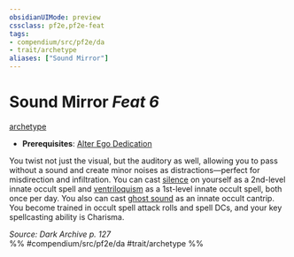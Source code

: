 ```yaml
---
obsidianUIMode: preview
cssclass: pf2e,pf2e-feat
tags:
- compendium/src/pf2e/da
- trait/archetype
aliases: ["Sound Mirror"]
---
```

# Sound Mirror  *Feat 6*  
[archetype](rules/traits/archetype.md)  

- **Prerequisites**: [Alter Ego Dedication](compendium/feats/alter-ego-dedication-da.md)

You twist not just the visual, but the auditory as well, allowing you to pass without a sound and create minor noises as distractions—perfect for misdirection and infiltration. You can cast [silence](compendium/spells/silence.md) on yourself as a 2nd-level innate occult spell and [ventriloquism](compendium/spells/ventriloquism.md) as a 1st-level innate occult spell, both once per day. You also can cast [ghost sound](compendium/spells/ghost-sound.md) as an innate occult cantrip. You become trained in occult spell attack rolls and spell DCs, and your key spellcasting ability is Charisma.

*Source: Dark Archive p. 127*  
%% #compendium/src/pf2e/da #trait/archetype %%